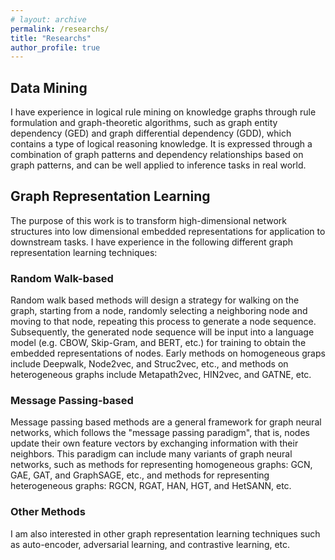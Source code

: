 ```yaml
---
# layout: archive
permalink: /researchs/
title: "Researchs"
author_profile: true
---
```


## Data Mining
I have experience in logical rule mining on knowledge graphs through rule formulation and graph-theoretic algorithms, such as graph entity dependency (GED) and graph differential dependency (GDD), which contains a type of logical reasoning knowledge. It is expressed through a combination of graph patterns and dependency relationships based on graph patterns, and can be well applied to inference tasks in real world.

## Graph Representation Learning
The purpose of this work is to transform high-dimensional network structures into low dimensional embedded representations for application to downstream tasks. I have experience in the following different graph representation learning techniques:

### Random Walk-based
Random walk based methods will design a strategy for walking on the graph, starting from a node, randomly selecting a neighboring node and moving to that node, repeating this process to generate a node sequence. Subsequently, the generated node sequence will be input into a language model (e.g. CBOW, Skip-Gram, and BERT, etc.) for training to obtain the embedded representations of nodes. Early methods on homogeneous graps include Deepwalk, Node2vec, and Struc2vec, etc., and methods on heterogeneous graphs include Metapath2vec, HIN2vec, and GATNE, etc.

### Message Passing-based
Message passing based methods are a general framework for graph neural networks, which follows the "message passing paradigm", that is, nodes update their own feature vectors by exchanging information with their neighbors. This paradigm can include many variants of graph neural networks, such as methods for representing homogeneous graphs: GCN, GAE, GAT, and GraphSAGE, etc., and methods for representing heterogeneous graphs: RGCN, RGAT, HAN, HGT, and HetSANN, etc.

### Other Methods
I am also interested in other graph representation learning techniques such as auto-encoder, adversarial learning, and contrastive learning, etc.